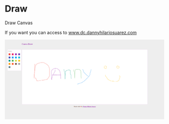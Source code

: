 # Draw
Draw Canvas

If you want you can access to www.dc.dannyhilariosuarez.com

![alt text](https://github.com/dannyhilariosuarez/draw/blob/master/Index.PNG)
